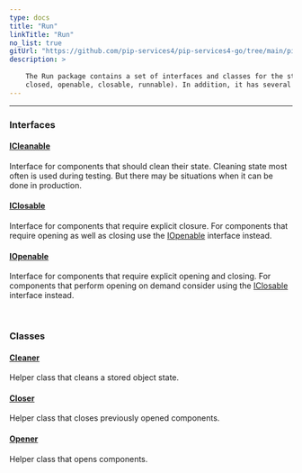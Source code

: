 ```yaml
---
type: docs
title: "Run"
linkTitle: "Run"
no_list: true
gitUrl: "https://github.com/pip-services4/pip-services4-go/tree/main/pip-services4-components-go"
description: >
    
    The Run package contains a set of interfaces and classes for the standard lifecycle of objects (opened, 
    closed, openable, closable, runnable). In addition, it has several helper classes for lifecycle management.  
---
```

---

<div class="module-body"> 

### Interfaces

#### [ICleanable](icleanable)
Interface for components that should clean their state.
Cleaning state most often is used during testing. 
But there may be situations when it can be done in production.

#### [IClosable](iclosable)
Interface for components that require explicit closure.
For components that require opening as well as closing 
use the [IOpenable](iopenable) interface instead.

#### [IOpenable](iopenable)
Interface for components that require explicit opening and closing.
For components that perform opening on demand consider using the 
[IClosable](iclosable) interface instead.

<br>

### Classes

#### [Cleaner](cleaner)
Helper class that cleans a stored object state.

#### [Closer](closer)
Helper class that closes previously opened components.

#### [Opener](opener)
Helper class that opens components.

</div>

